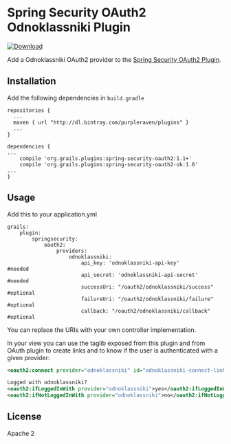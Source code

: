Spring Security OAuth2 Odnoklassniki Plugin
======================================
[ ![Download](https://api.bintray.com/packages/purpleraven/plugins/spring-security-oauth2-ok/images/download.svg) ](https://bintray.com/purpleraven/plugins/spring-security-oauth2-ok/_latestVersion)

Add a Odnoklassniki OAuth2 provider to the [Spring Security OAuth2 Plugin](https://github.com/MatrixCrawler/grails-spring-security-oauth2).

Installation
------------
Add the following dependencies in `build.gradle`
```
repositories {
  ...
  maven { url "http://dl.bintray.com/purpleraven/plugins" }
  ...
}

dependencies {
...
    compile 'org.grails.plugins:spring-security-oauth2:1.1+'
    compile 'org.grails.plugins:spring-security-oauth2-ok:1.0'
...
}
```

Usage
-----
Add this to your application.yml
```
grails:
    plugin:
        springsecurity:
            oauth2:
                providers:
                    odnoklassniki:
                        api_key: 'odnoklassniki-api-key'               #needed
                        api_secret: 'odnoklassniki-api-secret'         #needed
                        successUri: "/oauth2/odnoklassniki/success"    #optional
                        failureUri: "/oauth2/odnoklassniki/failure"    #optional
                        callback: "/oauth2/odnoklassniki/callback"     #optional
```
You can replace the URIs with your own controller implementation.

In your view you can use the taglib exposed from this plugin and from OAuth plugin to create links and to know if the user is authenticated with a given provider:
```xml
<oauth2:connect provider="odnoklassniki" id="odnoklassniki-connect-link">odnoklassniki</oauth2:connect>

Logged with odnoklassniki?
<oauth2:ifLoggedInWith provider="odnoklassniki">yes</oauth2:ifLoggedInWith>
<oauth2:ifNotLoggedInWith provider="odnoklassniki">no</oauth2:ifNotLoggedInWith>
```
License
-------
Apache 2

